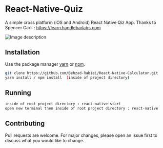 # React-Native-Quiz

A simple cross platform (iOS and Android) React Native Qiz App.
Thanks to Spencer Carli : https://learn.handlebarlabs.com

![Image description](./assets/quiz.gif)

## Installation

Use the package manager [yarn](https://yarnpkg.com/) or [npm](https://www.npmjs.com/package/npm).

```bash
git clone https://github.com/Behzad-Rabiei/React-Native-Calculator.git
yarn install / npm install  (inside of project directory)
```

## Running

```bash
inside of root project directory : react-native start
open new terminal then inside of root project directory : react-native  run-ios/react-native  run-android
```

## Contributing

Pull requests are welcome. For major changes, please open an issue first to discuss what you would like to change.
